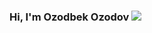### Hi, I'm Ozodbek Ozodov  <img src="https://media4.giphy.com/media/gM5qFksULw54NMWyry/giphy.gif?cid=ecf05e47vlkhf1w8swipeogt0hwy22dsqol8ot8r9q0phkqo&rid=giphy.gif&ct=s" style= " width: 50 px; " >
 

